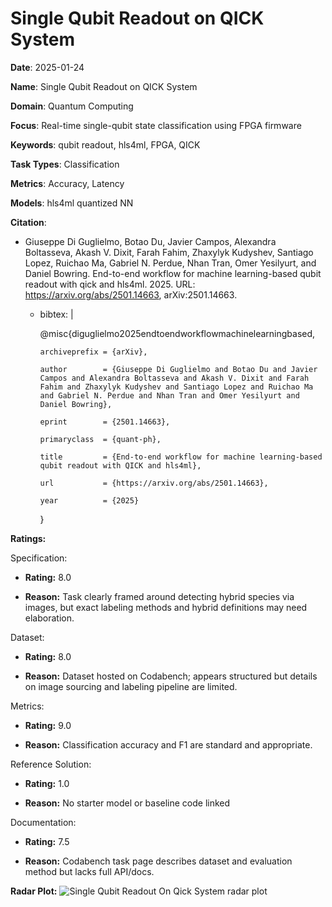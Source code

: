 # Single Qubit Readout on QICK System


**Date**: 2025-01-24


**Name**: Single Qubit Readout on QICK System


**Domain**: Quantum Computing


**Focus**: Real-time single-qubit state classification using FPGA firmware


**Keywords**: qubit readout, hls4ml, FPGA, QICK


**Task Types**: Classification


**Metrics**: Accuracy, Latency


**Models**: hls4ml quantized NN


**Citation**:


- Giuseppe Di Guglielmo, Botao Du, Javier Campos, Alexandra Boltasseva, Akash V. Dixit, Farah Fahim, Zhaxylyk Kudyshev, Santiago Lopez, Ruichao Ma, Gabriel N. Perdue, Nhan Tran, Omer Yesilyurt, and Daniel Bowring. End-to-end workflow for machine learning-based qubit readout with qick and hls4ml. 2025. URL: https://arxiv.org/abs/2501.14663, arXiv:2501.14663.

  - bibtex: |

      @misc{diguglielmo2025endtoendworkflowmachinelearningbased,

        archiveprefix = {arXiv},

        author        = {Giuseppe Di Guglielmo and Botao Du and Javier Campos and Alexandra Boltasseva and Akash V. Dixit and Farah Fahim and Zhaxylyk Kudyshev and Santiago Lopez and Ruichao Ma and Gabriel N. Perdue and Nhan Tran and Omer Yesilyurt and Daniel Bowring},

        eprint        = {2501.14663},

        primaryclass  = {quant-ph},

        title         = {End-to-end workflow for machine learning-based qubit readout with QICK and hls4ml},

        url           = {https://arxiv.org/abs/2501.14663},

        year          = {2025}

      }



**Ratings:**


Specification:


  - **Rating:** 8.0


  - **Reason:** Task clearly framed around detecting hybrid species via images, but exact labeling methods and hybrid definitions may need elaboration. 


Dataset:


  - **Rating:** 8.0


  - **Reason:** Dataset hosted on Codabench; appears structured but details on image sourcing and labeling pipeline are limited. 


Metrics:


  - **Rating:** 9.0


  - **Reason:** Classification accuracy and F1 are standard and appropriate. 


Reference Solution:


  - **Rating:** 1.0


  - **Reason:** No starter model or baseline code linked 


Documentation:


  - **Rating:** 7.5


  - **Reason:** Codabench task page describes dataset and evaluation method but lacks full API/docs. 


**Radar Plot:**
 ![Single Qubit Readout On Qick System radar plot](../../tex/images/single_qubit_readout_on_qick_system_radar.png)